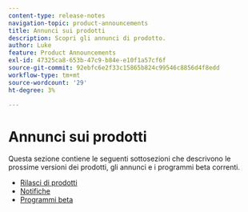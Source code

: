 ```yaml
---
content-type: release-notes
navigation-topic: product-announcements
title: Annunci sui prodotti
description: Scopri gli annunci di prodotto.
author: Luke
feature: Product Announcements
exl-id: 47325ca8-653b-47c9-b84e-e10f1a57cf6f
source-git-commit: 92ebfc6e2f33c15865b824c99546c8856d4f8edd
workflow-type: tm+mt
source-wordcount: '29'
ht-degree: 3%

---
```


# Annunci sui prodotti

Questa sezione contiene le seguenti sottosezioni che descrivono le prossime versioni dei prodotti, gli annunci e i programmi beta correnti.

* [Rilasci di prodotti](../product-announcements/product-releases/product-releases.md)
* [Notifiche](../product-announcements/announcements/announcements.md)
* [Programmi beta](../product-announcements/betas/betas.md)
